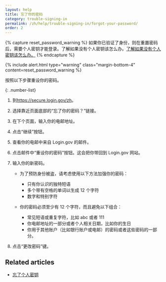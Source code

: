 ```yaml
---
layout: help
title: 忘了你的密码
category: trouble-signing-in
permalink: /zh/help/trouble-signing-in/forgot-your-password/
order: 2
---
```


{% capture reset_password_warning %}
如果你已验证了身份，则在重置密码后，需要个人密钥才能登录。了解如果没有个人密钥该怎么办。<a href="{{ '/help/trouble-signing-in/forgot-your-personal-key/' | locale_url }}">了解如果没有个人密钥该怎么办。</a>
{% endcapture %}

{% include alert.html type="warning" class="margin-bottom-4" content=reset_password_warning %}

按照以下步骤重设你的密码。

{: .number-list}

1. 到<https://secure.login.gov/zh>。
2. 选择靠近页面底部的“忘了你的密码？”链接。
3. 在下个页面，输入你的电邮地址。
4. 点击“继续”按钮。
5. 查看你的电邮中来自 Login.gov 的邮件。
6. 点击邮件中“重设你的密码”按钮。这会把你带回到 Login.gov 网站。
7. 输入你的新密码。
   
   * 为了预防身份被盗，请考虑使用以下方法加强你的密码：     
     * 只有你认识的独特短语
     * 多个带有空格的单词以生成 12 个字符
     * 数字和特别字符
   
   * 你的密码必须至少有 12 个字符，而且避免以下组合：    
     * 常见短语或重复字符，比如 abc 或者 111
     * 你电邮地址的一部分或者个人相关日期，比如你的生日
     * 你用于其他账户（比如银行账户或电邮）的密码或者这些密码的一部分。
8. 点击“更改密码”键。

## Related articles

* [忘了个人密钥](/zh/help/trouble-signing-in/forgot-your-personal-key/)
